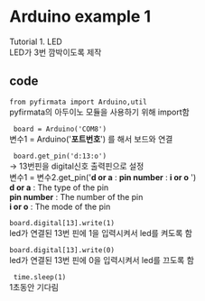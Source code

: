 # Arduino example 1 
Tutorial 1. LED  \
LED가 3번 깜박이도록 제작

## code
``` from pyfirmata import Arduino,util ```\
pyfirmata의 아두이노 모듈을 사용하기 위해 import함 

``` board = Arduino('COM8')``` \
변수1 = Arduino('**포트번호**') 를 해서 보드와 연결 

``` board.get_pin('d:13:o')``` \
  -> 13번핀을 digital신호 출력핀으로 설정\
변수1 = 변수2.get_pin('**d or a** : **pin number** : **i or o** ') \
**d or a** : The type of the pin \
**pin number** : The number of the pin\
**i or o** : The mode of the pin 
 
```board.digital[13].write(1)```\
led가 연결된 13번 핀에 1을 입력시켜서 led를 켜도록 함

```board.digital[13].write(0)```\
led가 연결된 13번 핀에 0을 입력시켜서 led를 끄도록 함

```  time.sleep(1) ```\
1초동안 기다림

